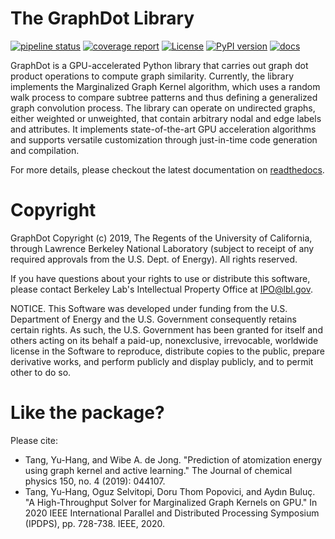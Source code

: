 # The GraphDot Library

[![pipeline status](https://gitlab.com/yhtang/graphdot/badges/master/pipeline.svg)](https://gitlab.com/yhtang/graphdot/commits/master)
[![coverage report](https://gitlab.com/yhtang/graphdot/badges/master/coverage.svg)](https://gitlab.com/yhtang/graphdot/commits/master)
[![License](https://img.shields.io/badge/License-BSD%203--Clause-blue.svg)](https://opensource.org/licenses/BSD-3-Clause)
[![PyPI version](https://badge.fury.io/py/graphdot.svg)](https://badge.fury.io/py/graphdot)
[![docs](https://readthedocs.org/projects/graphdot/badge/?version=latest&style=flat)](https://graphdot.readthedocs.org/)

GraphDot is a GPU-accelerated Python library that carries out graph dot product operations to compute graph similarity. Currently, the library implements the Marginalized Graph Kernel algorithm, which uses a random walk process to compare subtree patterns and thus defining a generalized graph convolution process. The library can operate on undirected graphs, either weighted or unweighted, that contain arbitrary nodal and edge labels and attributes. It implements state-of-the-art GPU acceleration algorithms and supports versatile customization through just-in-time code generation and compilation.

For more details, please checkout the latest documentation on [readthedocs](https://graphdot.readthedocs.io/).

# Copyright

GraphDot Copyright (c) 2019, The Regents of the University of California,
through Lawrence Berkeley National Laboratory (subject to receipt of any
required approvals from the U.S. Dept. of Energy).  All rights reserved.

If you have questions about your rights to use or distribute this software,
please contact Berkeley Lab's Intellectual Property Office at
IPO@lbl.gov.

NOTICE.  This Software was developed under funding from the U.S. Department
of Energy and the U.S. Government consequently retains certain rights.  As
such, the U.S. Government has been granted for itself and others acting on
its behalf a paid-up, nonexclusive, irrevocable, worldwide license in the
Software to reproduce, distribute copies to the public, prepare derivative
works, and perform publicly and display publicly, and to permit other to do
so.

# Like the package?

Please cite:

- Tang, Yu-Hang, and Wibe A. de Jong. "Prediction of atomization energy using graph kernel and active learning." The Journal of chemical physics 150, no. 4 (2019): 044107.
- Tang, Yu-Hang, Oguz Selvitopi, Doru Thom Popovici, and Aydın Buluç. "A High-Throughput Solver for Marginalized Graph Kernels on GPU." In 2020 IEEE International Parallel and Distributed Processing Symposium (IPDPS), pp. 728-738. IEEE, 2020.